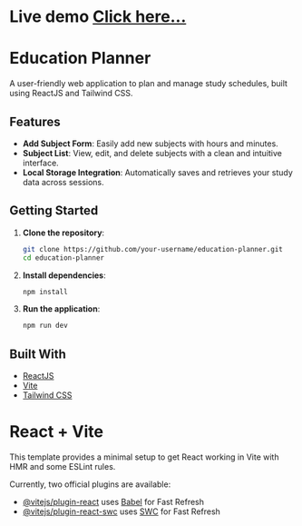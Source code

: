 # Live demo [Click here...](https://6692b506951df559371e051f--reactjsprojects.netlify.app/)

# Education Planner

A user-friendly web application to plan and manage study schedules, built using ReactJS and Tailwind CSS.

## Features

- **Add Subject Form**: Easily add new subjects with hours and minutes.
- **Subject List**: View, edit, and delete subjects with a clean and intuitive interface.
- **Local Storage Integration**: Automatically saves and retrieves your study data across sessions.

## Getting Started

1. **Clone the repository**:
    ```bash
    git clone https://github.com/your-username/education-planner.git
    cd education-planner
    ```

2. **Install dependencies**:
    ```bash
    npm install
    ```

3. **Run the application**:
    ```bash
    npm run dev
    ```

## Built With

- [ReactJS](https://reactjs.org/)
- [Vite](https://vitejs.dev/)
- [Tailwind CSS](https://tailwindcss.com/)



# React + Vite

This template provides a minimal setup to get React working in Vite with HMR and some ESLint rules.

Currently, two official plugins are available:

- [@vitejs/plugin-react](https://github.com/vitejs/vite-plugin-react/blob/main/packages/plugin-react/README.md) uses [Babel](https://babeljs.io/) for Fast Refresh
- [@vitejs/plugin-react-swc](https://github.com/vitejs/vite-plugin-react-swc) uses [SWC](https://swc.rs/) for Fast Refresh
